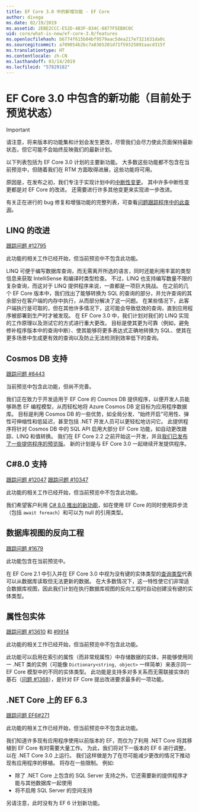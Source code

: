 ```yaml
---
title: EF Core 3.0 中的新增功能 - EF Core
author: divega
ms.date: 02/19/2019
ms.assetid: 2EBE2CCC-E52D-483F-834C-8877F5EB0C0C
uid: core/what-is-new/ef-core-3.0/features
ms.openlocfilehash: b6774f615b04bf9579aac5dea217e7321631da0c
ms.sourcegitcommit: a709054b2bc7a8365201d71f59325891aacd315f
ms.translationtype: HT
ms.contentlocale: zh-CN
ms.lasthandoff: 03/14/2019
ms.locfileid: "57829182"
---
```

# <a name="new-features-included-in-ef-core-30-currently-in-preview"></a>EF Core 3.0 中包含的新功能（目前处于预览状态）

> [!IMPORTANT]
> 请注意，将来版本的功能集和计划会发生更改，尽管我们会尽力使此页面保持最新状态，但它可能不会始终反映我们的最新计划。

以下列表包括为 EF Core 3.0 计划的主要新功能。
大多数这些功能都不包含在当前预览中，但随着我们在 RTM 方面取得进展，这些功能将可用。

原因是，在发布之初，我们专注于实现计划中的[中断性变更](xref:core/what-is-new/ef-core-3.0/breaking-changes)。
其中许多中断性变更都是对 EF Core 的改进。
还需要进行许多其他变更来实现进一步改进。 

有关正在进行的 bug 修复和增强功能的完整列表，可查看[问题跟踪程序中的此查询](https://github.com/aspnet/EntityFrameworkCore/issues?q=is%3Aopen+is%3Aissue+milestone%3A3.0.0+sort%3Areactions-%2B1-desc)。

## <a name="linq-improvements"></a>LINQ 的改进 

[跟踪问题 #12795](https://github.com/aspnet/EntityFrameworkCore/issues/12795)

此功能的相关工作已经开始，但当前预览中不包含此功能。

LINQ 可便于编写数据库查询，而无需离开所选的语言，同时还能利用丰富的类型信息来获取 IntelliSense 和编译时类型检查。
不过，LINQ 也支持编写数量不限的复杂查询，而这对于 LINQ 提供程序来说，一直都是一项巨大挑战。
在之前的几个 EF Core 版本中，我们找出了能够转换为 SQL 的查询的部分，并允许查询的其余部分在客户端的内存中执行，从而部分解决了这一问题。
在某些情况下，此客户端执行是可取的，但在其他许多情况下，这可能会导致低效的查询，直到应用程序被部署到生产时才被发现。
在 EF Core 3.0 中，我们计划对我们的 LINQ 实现的工作原理以及测试它的方式进行重大更改。
目标是使其更为可靠（例如，避免修补程序版本中的查询中断）、使其能够将更多表达式正确地转换为 SQL、使其在更多场景中生成更有效的查询以及防止无法检测到效率低下的查询。

## <a name="cosmos-db-support"></a>Cosmos DB 支持 

[跟踪问题 #8443](https://github.com/aspnet/EntityFrameworkCore/issues/8443)

当前预览中包含此功能，但尚不完善。 

我们正在致力于开发适用于 EF Core 的 Cosmos DB 提供程序，以便开发人员能够熟悉 EF 编程模型，从而轻松地将 Azure Cosmos DB 定目标为应用程序数据库。
目标是利用 Cosmos DB 的一些优势，如全局分发、“始终开启”可用性、弹性可伸缩性和低延迟，甚至包括 .NET 开发人员可以更轻松地访问它。
此提供程序将针对 Cosmos DB 中的 SQL API 启用大部分 EF Core 功能，如自动更改跟踪、LINQ 和值转换。
我们在 EF Core 2.2 之前开始这一开发，并且[我们已发布了一些提供程序的预览版](https://blogs.msdn.microsoft.com/dotnet/2018/10/17/announcing-entity-framework-core-2-2-preview-3/)。
新的计划是与 EF Core 3.0 一起继续开发提供程序。 

## <a name="c-80-support"></a>C#8.0 支持

[跟踪问题 #12047](https://github.com/aspnet/EntityFrameworkCore/issues/12047)
[跟踪问题 #10347](https://github.com/aspnet/EntityFrameworkCore/issues/10347)

此功能的相关工作已经开始，但当前预览中不包含此功能。

我们希望客户利用 [C# 8.0 推出的新功能](https://blogs.msdn.microsoft.com/dotnet/2018/11/12/building-c-8-0/)，如在使用 EF Core 的同时使用异步流（包括 `await foreach`）和可以为 null 的引用类型。

## <a name="reverse-engineering-of-database-views"></a>数据库视图的反向工程

[跟踪问题 #1679](https://github.com/aspnet/EntityFrameworkCore/issues/1679)

此功能包含在当前预览中。

在 EF Core 2.1 中引入并在 EF Core 3.0 中视为没有键的实体类型的[查询类型](xref:core/modeling/query-types)代表可以从数据库读取但无法更新的数据。
在大多数情况下，这一特性使它们非常适合数据库视图，因此我们计划在执行数据库视图的反向工程时自动创建没有键的实体类型。

## <a name="property-bag-entities"></a>属性包实体 

[跟踪问题 #13610](https://github.com/aspnet/EntityFrameworkCore/issues/13610) 和 [#9914](https://github.com/aspnet/EntityFrameworkCore/issues/9914)

此功能的相关工作已经开始，但当前预览中不包含此功能。 

此功能可以启用在索引的属性（而非常规属性）中存储数据的实体，并能够使用同一 .NET 类的实例（可能像 `Dictionary<string, object>` 一样简单）来表示同一 EF Core 模型中的不同的实体类型。
此功能是支持多对多关系而无需联接实体的基石（[问题 #1368](https://github.com/aspnet/EntityFrameworkCore/issues/1368)），是针对 EF Core 提出改进要求最多的一项功能。

## <a name="ef-63-on-net-core"></a>.NET Core 上的 EF 6.3 

[跟踪问题 EF6#271](https://github.com/aspnet/EntityFramework6/issues/271)

此功能的相关工作已经开始，但当前预览中不包含此功能。 

我们知道许多现有应用程序使用以前版本的 EF，而仅为了利用 .NET Core 将其移植到 EF Core 有时需要大量工作。
为此，我们将对下一版本的 EF 6 进行调整，以在 .NET Core 3.0 上运行。
我们这样做是为了在尽可能减少更改的情况下推动现有应用程序的移植。
将存在一些限制。 例如:
- 除了 .NET Core 上包含的 SQL Server 支持之外，它还需要新的提供程序才能与其他数据库一起使用
- 将不启用 SQL Server 的空间支持

另请注意，此时没有为 EF 6 计划新功能。
